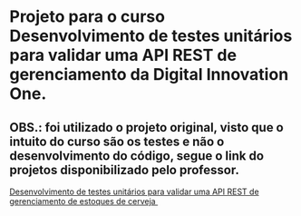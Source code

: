 # Projeto para o curso Desenvolvimento de testes unitários para validar uma API REST de gerenciamento da Digital Innovation One.

## OBS.:  foi utilizado o projeto original, visto que o intuito do curso são os testes e não o desenvolvimento do código, segue o link do projetos disponibilizado pelo professor.

<a href="https://github.com/rpeleias/beer_api_digital_innovation_one"> Desenvolvimento de testes unitários para validar uma API REST de gerenciamento de estoques de cerveja </a>











